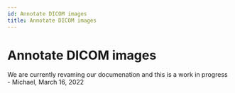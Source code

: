 ```yaml
---
id: Annotate DICOM images
title: Annotate DICOM images
---
```


# Annotate DICOM images

We are currently revaming our documenation and this is a work in progress - Michael, March 16, 2022